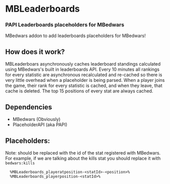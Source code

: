# MBLeaderboards
### PAPI Leaderboards placeholders for MBedwars
MBedwars addon to add leaderboards placeholders for MBedwars!

## How does it work?
MBLeaderboars asynchronously caches leaderboard standings calculated using MBedwars's built in leaderboards API.
Every 10 minutes all rankings for every statistic are asynchronous recalculated and re-cached so there is very little overhead when a placeholder is being parsed.
When a player joins the game, their rank for every statistic is cached, and when they leave, that cache is deleted.
The top 15 positions of every stat are always cached.

## Dependencies
- MBedwars (Obviously)
- PlaceholderAPI (aka PAPI)

## Placeholders:
Note: <statId> should be replaced with the id of the stat registered with MBedwars.
For example, if we are talking about the kills stat you should replace it with `bedwars:kills`
```
  %MBLeaderboards_playeratposition-<statId>-<position>%
  %MBLeaderboards_playerposition-<statId>%
```

